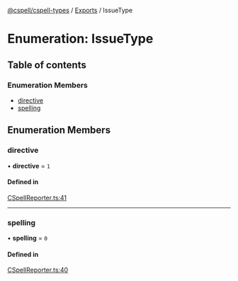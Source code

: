 [@cspell/cspell-types](../README.md) / [Exports](../modules.md) / IssueType

# Enumeration: IssueType

## Table of contents

### Enumeration Members

- [directive](IssueType.md#directive)
- [spelling](IssueType.md#spelling)

## Enumeration Members

### directive

• **directive** = ``1``

#### Defined in

[CSpellReporter.ts:41](https://github.com/streetsidesoftware/cspell/blob/b805b11/packages/cspell-types/src/CSpellReporter.ts#L41)

___

### spelling

• **spelling** = ``0``

#### Defined in

[CSpellReporter.ts:40](https://github.com/streetsidesoftware/cspell/blob/b805b11/packages/cspell-types/src/CSpellReporter.ts#L40)
